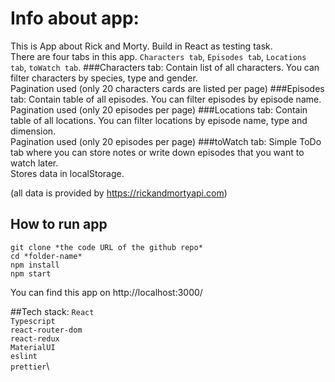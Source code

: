 # Info about app:

This is App about Rick and Morty. Build in React as testing task.\
There are four tabs in this app. `Characters tab`, `Episodes tab`, `Locations tab`, `toWatch tab`.
###Characters tab:
Contain list of all characters. You can filter characters by species, type and gender.\
Pagination used (only 20 characters cards are listed per page)
###Episodes tab:
Contain table of all episodes. You can filter episodes by episode name.\
Pagination used (only 20 episodes per page)
###Locations tab:
Contain table of all locations. You can filter locations by episode name, type and dimension.\
Pagination used (only 20 episodes per page)
###toWatch tab:
Simple ToDo tab where you can store notes or write down episodes that you want to watch later.\
Stores data in localStorage.

(all data is provided by https://rickandmortyapi.com)

## How to run app
`git clone *the code URL of the github repo*`\
`cd *folder-name*`\
`npm install`\
`npm start`

You can find this app on http://localhost:3000/

##Tech stack:
`React`\
`Typescript`\
`react-router-dom`\
`react-redux`\
`MaterialUI`\
`eslint`\
`prettier`\

